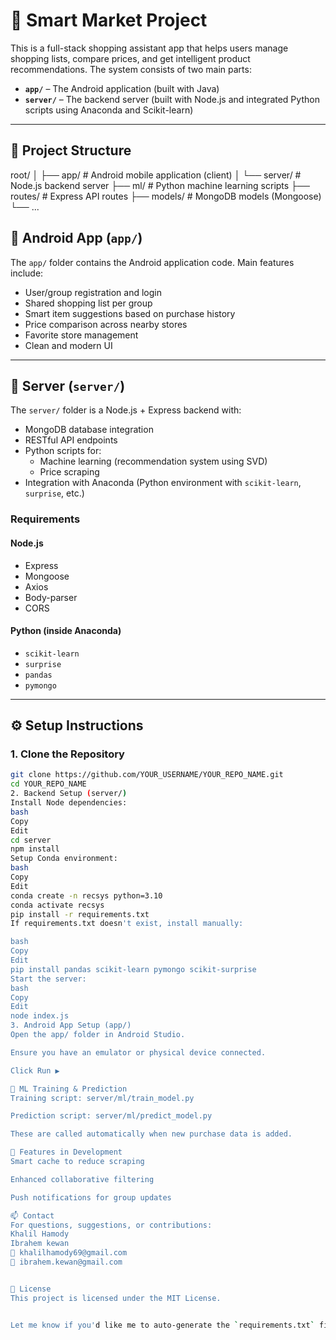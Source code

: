 # 🛒 Smart Market Project

This is a full-stack shopping assistant app that helps users manage shopping lists, compare prices, and get intelligent product recommendations. The system consists of two main parts:

- **`app/`** – The Android application (built with Java)
- **`server/`** – The backend server (built with Node.js and integrated Python scripts using Anaconda and Scikit-learn)

---

## 📁 Project Structure

root/
│
├── app/ # Android mobile application (client)
│
└── server/ # Node.js backend server
├── ml/ # Python machine learning scripts
├── routes/ # Express API routes
├── models/ # MongoDB models (Mongoose)
└── ...


## 📱 Android App (`app/`)

The `app/` folder contains the Android application code. Main features include:

- User/group registration and login
- Shared shopping list per group
- Smart item suggestions based on purchase history
- Price comparison across nearby stores
- Favorite store management
- Clean and modern UI

---

## 🧠 Server (`server/`)

The `server/` folder is a Node.js + Express backend with:

- MongoDB database integration
- RESTful API endpoints
- Python scripts for:
  - Machine learning (recommendation system using SVD)
  - Price scraping
- Integration with Anaconda (Python environment with `scikit-learn`, `surprise`, etc.)

### Requirements

#### Node.js
- Express
- Mongoose
- Axios
- Body-parser
- CORS

#### Python (inside Anaconda)
- `scikit-learn`
- `surprise`
- `pandas`
- `pymongo`

---

## ⚙️ Setup Instructions

### 1. Clone the Repository

```bash
git clone https://github.com/YOUR_USERNAME/YOUR_REPO_NAME.git
cd YOUR_REPO_NAME
2. Backend Setup (server/)
Install Node dependencies:
bash
Copy
Edit
cd server
npm install
Setup Conda environment:
bash
Copy
Edit
conda create -n recsys python=3.10
conda activate recsys
pip install -r requirements.txt
If requirements.txt doesn't exist, install manually:

bash
Copy
Edit
pip install pandas scikit-learn pymongo scikit-surprise
Start the server:
bash
Copy
Edit
node index.js
3. Android App Setup (app/)
Open the app/ folder in Android Studio.

Ensure you have an emulator or physical device connected.

Click Run ▶️

🔁 ML Training & Prediction
Training script: server/ml/train_model.py

Prediction script: server/ml/predict_model.py

These are called automatically when new purchase data is added.

🧪 Features in Development
Smart cache to reduce scraping

Enhanced collaborative filtering

Push notifications for group updates

📫 Contact
For questions, suggestions, or contributions:
Khalil Hamody
Ibrahem kewan
📧 khalilhamody69@gmail.com
📧 ibrahem.kewan@gmail.com


📝 License
This project is licensed under the MIT License.


Let me know if you'd like me to auto-generate the `requirements.txt` file for the Python part, or w
